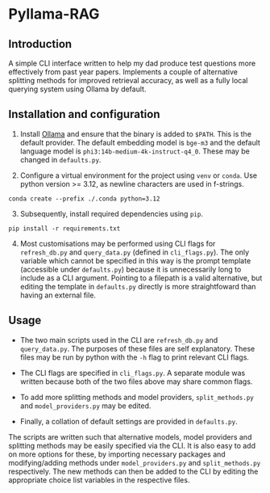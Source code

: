 # Pyllama-RAG

## Introduction

A simple CLI interface written to help my dad produce test questions more effectively from past year papers. Implements a couple of alternative splitting methods for improved retrieval accuracy, as well as a fully local querying system using Ollama by default.

## Installation and configuration

1. Install [Ollama](https://ollama.com/) and ensure that the binary is added to `$PATH`. This is the default provider. The default embedding model is `bge-m3` and the default language model is `phi3:14b-medium-4k-instruct-q4_0`. These may be changed in `defaults.py`.

2. Configure a virtual environment for the project using `venv` or `conda`. Use python version >= 3.12, as newline characters are used in f-strings.

```console
conda create --prefix ./.conda python=3.12
```

3. Subsequently, install required dependencies using `pip`.

```console
pip install -r requirements.txt
```

4. Most customisations may be performed using CLI flags for `refresh_db.py` and `query_data.py` (defined in `cli_flags.py`). The only variable which cannot be specified in this way is the prompt template (accessible under `defaults.py`) because it is unnecessarily long to include as a CLI argument. Pointing to a filepath is a valid alternative, but editing the template in `defaults.py` directly is more straightfoward than having an external file.

## Usage

- The two main scripts used in the CLI are `refresh_db.py` and `query_data.py`. The purposes of these files are self explanatory. These files may be run by python with the `-h` flag to print relevant CLI flags.

- The CLI flags are specified in `cli_flags.py`. A separate module was written because both of the two files above may share common flags.

- To add more splitting methods and model providers, `split_methods.py` and `model_providers.py` may be edited.

- Finally, a collation of default settings are provided in `defaults.py`.

The scripts are written such that alternative models, model providers and splitting methods may be easily specified via the CLI. It is also easy to add on more options for these, by importing necessary packages and modifying/adding methods under `model_providers.py` and `split_methods.py` respectively. The new methods can then be added to the CLI by editing the appropriate choice list variables in the respective files.
